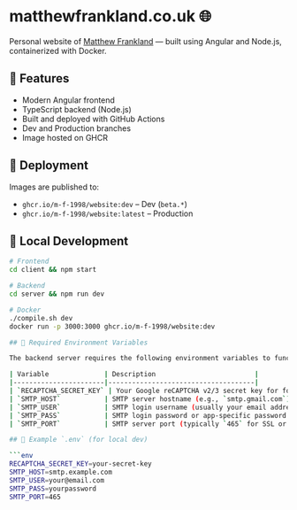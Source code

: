# matthewfrankland.co.uk 🌐

Personal website of [Matthew Frankland](https://www.matthewfrankland.co.uk) — built using Angular and Node.js, containerized with Docker.

## 🌱 Features
- Modern Angular frontend
- TypeScript backend (Node.js)
- Built and deployed with GitHub Actions
- Dev and Production branches
- Image hosted on GHCR

## 🚀 Deployment

Images are published to:
- `ghcr.io/m-f-1998/website:dev` – Dev (`beta.*`)
- `ghcr.io/m-f-1998/website:latest` – Production

## 🐳 Local Development

```bash
# Frontend
cd client && npm start

# Backend
cd server && npm run dev

# Docker
./compile.sh dev
docker run -p 3000:3000 ghcr.io/m-f-1998/website:dev

## 🔧 Required Environment Variables

The backend server requires the following environment variables to function properly:

| Variable              | Description                         |
|-----------------------|-------------------------------------|
| `RECAPTCHA_SECRET_KEY` | Your Google reCAPTCHA v2/3 secret key for form verification |
| `SMTP_HOST`           | SMTP server hostname (e.g., `smtp.gmail.com`) |
| `SMTP_USER`           | SMTP login username (usually your email address) |
| `SMTP_PASS`           | SMTP login password or app-specific password |
| `SMTP_PORT`           | SMTP server port (typically `465` for SSL or `587` for TLS) |

## 📁 Example `.env` (for local dev)

```env
RECAPTCHA_SECRET_KEY=your-secret-key
SMTP_HOST=smtp.example.com
SMTP_USER=your@email.com
SMTP_PASS=yourpassword
SMTP_PORT=465
